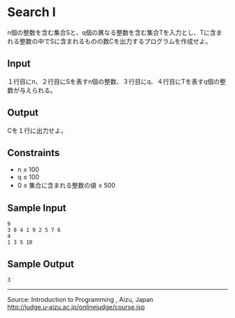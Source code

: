 Search I
========

n個の整数を含む集合Sと、q個の異なる整数を含む集合Tを入力とし、Tに含まれる整数の中でSに含まれるものの数Cを出力するプログラムを作成せよ。

Input
-----

１行目にn、２行目にSを表すn個の整数、３行目にq、４行目にTを表すq個の整数が与えられる。

Output
------

Cを１行に出力せよ。

Constraints
-----------

-   n ≤ 100
-   q ≤ 100
-   0 ≤ 集合に含まれる整数の値 ≤ 500

Sample Input
------------

    9
    3 8 4 1 9 2 5 7 6
    4
    1 3 5 10

Sample Output
-------------

    3

* * * * *

Source: Introduction to Programming , Aizu, Japan\
 <http://judge.u-aizu.ac.jp/onlinejudge/course.jsp>

 

